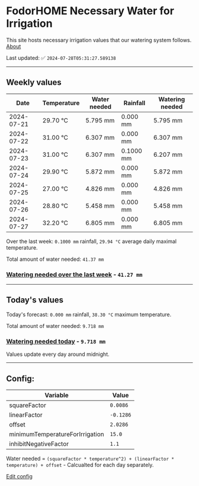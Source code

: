 # FodorHOME Necessary Water for Irrigation

This site hosts necessary irrigation values that our watering system follows. [About](https://github.com/redyau/irrigation)

Last updated: ✅ `2024-07-28T05:31:27.589138`

---

## Weekly values

| Date | Temperature | Water needed | Rainfall | Watering needed |
|-----|-----|-----|-----|-----|
| 2024-07-21 | 29.70 °C | 5.795 mm | 0.000 mm | 5.795 mm |
| 2024-07-22 | 31.00 °C | 6.307 mm | 0.000 mm | 6.307 mm |
| 2024-07-23 | 31.00 °C | 6.307 mm | 0.1000 mm | 6.207 mm |
| 2024-07-24 | 29.90 °C | 5.872 mm | 0.000 mm | 5.872 mm |
| 2024-07-25 | 27.00 °C | 4.826 mm | 0.000 mm | 4.826 mm |
| 2024-07-26 | 28.80 °C | 5.458 mm | 0.000 mm | 5.458 mm |
| 2024-07-27 | 32.20 °C | 6.805 mm | 0.000 mm | 6.805 mm |


Over the last week: `0.1000 mm` rainfall, `29.94 °C` average daily maximal temperature.

Total amount of water needed: `41.37 mm`

### [Watering needed over the last week](lastweek.txt) - `41.27 mm`

---

## Today's values

Today's forecast: `0.000 mm` rainfall, `38.30 °C` maximum temperature.

Total amount of water needed: `9.718 mm`

### [Watering needed today](today.txt) - `9.718 mm`

Values update every day around midnight.

---

## Config:

| Variable | Value |
|-----|-----|
| squareFactor | `0.0086` |
| linearFactor | `-0.1286` |
| offset | `2.0286` |
| minimumTemperatureForIrrigation | `15.0` |
| inhibitNegativeFactor | `1.1` |

Water needed = `(squareFactor * temperature^2) + (linearFactor * temperature) + offset` - Calcualted for each day separately.

[Edit config](https://github.com/RedyAu/irrigation/edit/main/config.json)
